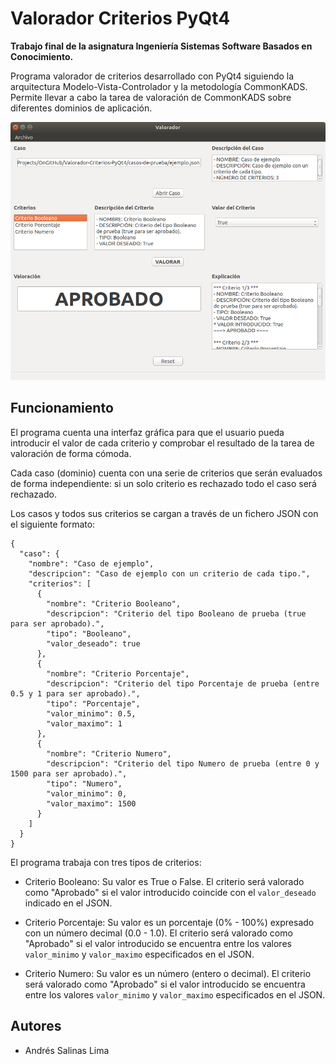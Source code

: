 # Valorador Criterios PyQt4

**Trabajo final de la asignatura Ingeniería Sistemas Software Basados en Conocimiento.**

Programa valorador de criterios desarrollado con PyQt4 siguiendo la arquitectura Modelo-Vista-Controlador y la metodología CommonKADS. Permite llevar a cabo la tarea de valoración de CommonKADS sobre diferentes dominios de aplicación.

![Imagen de la ventana principal del programa](docs/images/mainWindow.png)



## Funcionamiento 

El programa cuenta una interfaz gráfica para que el usuario pueda introducir el valor de cada criterio y comprobar el resultado de la tarea de valoración de forma cómoda.

Cada caso (dominio) cuenta con una serie de criterios que serán evaluados de forma independiente: si un solo criterio es rechazado todo el caso será rechazado.

Los casos y todos sus criterios se cargan a través de un fichero JSON con el siguiente formato:

```
{
  "caso": {
    "nombre": "Caso de ejemplo",
    "descripcion": "Caso de ejemplo con un criterio de cada tipo.",
    "criterios": [
      {
        "nombre": "Criterio Booleano",
        "descripcion": "Criterio del tipo Booleano de prueba (true para ser aprobado).",
        "tipo": "Booleano",
        "valor_deseado": true
      },
      {
        "nombre": "Criterio Porcentaje",
        "descripcion": "Criterio del tipo Porcentaje de prueba (entre 0.5 y 1 para ser aprobado).",
        "tipo": "Porcentaje",
        "valor_minimo": 0.5,
        "valor_maximo": 1
      },
      {
        "nombre": "Criterio Numero",
        "descripcion": "Criterio del tipo Numero de prueba (entre 0 y 1500 para ser aprobado).",
        "tipo": "Numero",
        "valor_minimo": 0,
        "valor_maximo": 1500
      }
    ]
  }
}
```

El programa trabaja con tres tipos de criterios:

* Criterio Booleano: Su valor es True o False. El criterio será valorado como "Aprobado" si el valor introducido coincide con el `valor_deseado` indicado en el JSON.

* Criterio Porcentaje: Su valor es un porcentaje (0% - 100%) expresado con un número decimal (0.0 - 1.0). El criterio será valorado como "Aprobado" si el valor introducido se encuentra entre los valores `valor_minimo` y `valor_maximo` especificados en el JSON.

* Criterio Numero: Su valor es un número (entero o decimal). El criterio será valorado como "Aprobado" si el valor introducido se encuentra entre los valores `valor_minimo` y `valor_maximo` especificados en el JSON.



## Autores

* Andrés Salinas Lima
